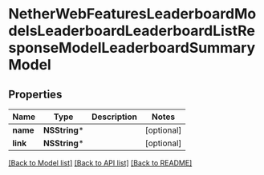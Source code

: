 # NetherWebFeaturesLeaderboardModelsLeaderboardLeaderboardListResponseModelLeaderboardSummaryModel

## Properties
Name | Type | Description | Notes
------------ | ------------- | ------------- | -------------
**name** | **NSString*** |  | [optional] 
**link** | **NSString*** |  | [optional] 

[[Back to Model list]](../README.md#documentation-for-models) [[Back to API list]](../README.md#documentation-for-api-endpoints) [[Back to README]](../README.md)


